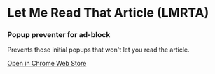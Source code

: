 #  Let Me Read That Article (LMRTA)

### Popup preventer for ad-block

Prevents those initial popups that won't let you read the article.


[Open in Chrome Web Store](https://chrome.google.com/webstore/detail/bmdnpacffafhifoibkeajbacaapgcoih/publish-accepted?authuser=0&hl=en)
